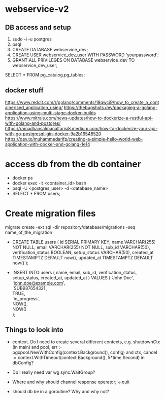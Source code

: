 # webservice-v2

## DB access and setup

1. sudo -i -u postgres
2. psql
3. CREATE DATABASE webservice_dev;
4. CREATE USER webservice_dev_user WITH PASSWORD 'yourpassword';
5. GRANT ALL PRIVILEGES ON DATABASE webservice_dev TO webservice_dev_user;

SELECT \* FROM pg_catalog.pg_tables;

## docker stuff

https://www.reddit.com/r/golang/comments/18qwci9/how_to_create_a_containerised_application_using/
https://thebugshots.dev/packaging-a-golang-application-using-multi-stage-docker-builds
https://www.mitrais.com/news-updates/how-to-dockerize-a-restful-api-with-golang-and-postgres/
https://ramadhansalmanalfarisi8.medium.com/how-to-dockerize-your-api-with-go-postgresql-gin-docker-9a2b16548520
https://dev.to/muhammedarifp/creating-a-simple-hello-world-web-application-with-docker-and-golang-1e14

# access db from the db container

- docker ps
- docker exec -it <container_id> bash
- psql -U <postgres_user> -d <database_name>
- SELECT \* FROM users;

# Create migration files

migrate create -ext sql -dir repository/database/migrations -seq name_of_the_migration

- CREATE TABLE users (
  id SERIAL PRIMARY KEY,
  name VARCHAR(255) NOT NULL,
  email VARCHAR(255) NOT NULL,
  sub_id VARCHAR(50),
  verification_status BOOLEAN,
  setup_status VARCHAR(50),
  created_at TIMESTAMPTZ DEFAULT now(),
  updated_at TIMESTAMPTZ DEFAULT now()
  );

- INSERT INTO users (
  name,
  email,
  sub_id,
  verification_status,
  setup_status,
  created_at,
  updated_at
  ) VALUES (
  'John Doe',  
   'john.doe@example.com',  
   'SUB987654321',  
   TRUE,  
   'in_progress',  
   NOW(),  
   NOW()  
  );

## Things to look into

- context. Do I need to create several different contexts, e.g. shutdownCtx (in main) and pool, err := pgxpool.NewWithConfig(context.Background(), config) and ctx, cancel := context.WithTimeout(context.Background(), 5\*time.Second) in dbConfig?

- Do I really need var wg sync.WaitGroup?

- Where and why should channel response operator; <-quit

- should db be in a goroutine? Why and why not?

